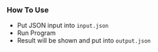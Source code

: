 ### How To Use

- Put JSON input into `input.json`
- Run Program
- Result will be shown and put into `output.json`
